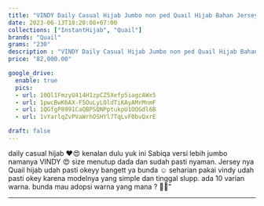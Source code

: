 ```yaml
---
title: "VINDY Daily Casual Hijab Jumbo non ped Quail Hijab Bahan Jersey"
date: 2023-06-13T18:20:08+07:00
collections: ["InstantHijab", "Quail"]
brands: "Quail"
grams: "230"
description : "VINDY Daily Casual Hijab Jumbo non ped Quail Hijab Bahan Jersey"
price: "82,000.00"

google_drive:
  enable: true
  pics:
  - url: 10Ql1FmzyU414H1zpCZ5Xefp5iagcAWx5
  - url: 1pwcBwK6AX-F5OuLyLOldTiKAyAMrMnmF
  - url: 1QGfgP8991CaQBPSQNPptukpU1OQGdl6B
  - url: 1vYarlqZvPVaWrhOSHYl7TqLvF0bvQxrE

draft: false
---
```


daily casual hijab ❤️😍 kenalan dulu yuk ini Sabiqa versi lebih jumbo namanya VINDY 😍 size menutup dada dan sudah pasti nyaman. Jersey nya Quail hijab udah pasti okeyy bangett ya bunda ☺️ seharian pakai vindy udah pasti okey karena modelnya yang simple dan tinggal slupp. ada 10 varian warna. bunda mau adopsi warna yang mana ? 🫶🏻"

---    
  
